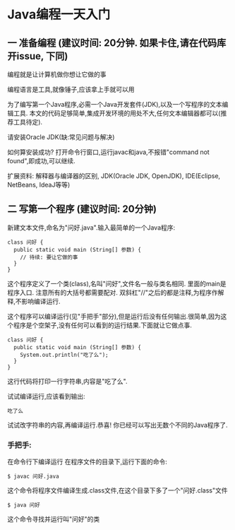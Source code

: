 # Java编程一天入门

## 一 准备编程 (建议时间: 20分钟. 如果卡住,请在代码库开issue, 下同)
编程就是让计算机做你想让它做的事

编程语言是工具,就像锤子,应该拿上手就可以用

为了编写第一个Java程序,必需一个Java开发套件(JDK),以及一个写程序的文本编辑工具.
本文的代码足够简单,集成开发环境的用处不大,任何文本编辑器都可以(推荐工具待定).

请安装Oracle JDK(缺:常见问题与解决)

如何算安装成功? 打开命令行窗口,运行javac和java,不报错"command not found",即成功,可以继续.

扩展资料: 解释器与编译器的区别, JDK(Oracle JDK, OpenJDK), IDE(Eclipse, NetBeans, IdeaJ等等)

## 二 写第一个程序 (建议时间: 20分钟)

新建文本文件,命名为"问好.java".输入最简单的一个Java程序:

```
class 问好 {
  public static void main (String[] 参数) {
    // 待续: 要让它做的事
  }
}
```

这个程序定义了一个类(class),名叫"问好",文件名一般与类名相同. 里面的main是程序入口. 注意所有的大括号都需要配对. 双斜杠"//"之后的都是注释,为程序作解释,不影响编译运行.

这个程序可以编译运行(见"手把手"部分),但是运行后没有任何输出.很简单,因为这个程序是个空架子,没有任何可以看到的运行结果.下面就让它做点事.

```
class 问好 {
  public static void main (String[] 参数) {
    System.out.println("吃了么");
  }
}
```

这行代码将打印一行字符串,内容是"吃了么".

试试编译运行,应该看到输出:
```
吃了么
```

试试改字符串的内容,再编译运行.恭喜! 你已经可以写出无数个不同的Java程序了.

### 手把手:
在命令行下编译运行
在程序文件的目录下,运行下面的命令:
```
$ javac 问好.java
```
这个命令将程序文件编译生成.class文件,在这个目录下多了一个"问好.class"文件
```
$ java 问好
```
这个命令寻找并运行叫"问好"的类




